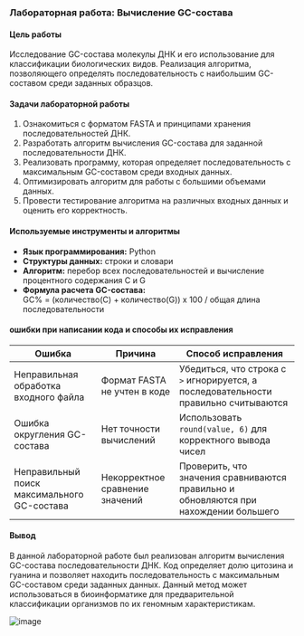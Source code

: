 ### **Лабораторная работа: Вычисление GC-состава**

#### **Цель работы**
Исследование GC-состава молекулы ДНК и его использование для классификации биологических видов. Реализация алгоритма, позволяющего определять последовательность с наибольшим GC-составом среди заданных образцов.

#### **Задачи лабораторной работы**
1. Ознакомиться с форматом FASTA и принципами хранения последовательностей ДНК.
2. Разработать алгоритм вычисления GC-состава для заданной последовательности ДНК.
3. Реализовать программу, которая определяет последовательность с максимальным GC-составом среди входных данных.
4. Оптимизировать алгоритм для работы с большими объемами данных.
5. Провести тестирование алгоритма на различных входных данных и оценить его корректность.

#### **Используемые инструменты и алгоритмы**
- **Язык программирования:** Python
- **Структуры данных:** строки и словари
- **Алгоритм:** перебор всех последовательностей и вычисление процентного содержания C и G
- **Формула расчета GC-состава:**  
  GC% = (количество(C) + количество(G)) х 100 / общая длина последовательности

#### **ошибки при написании кода и способы их исправления**
| Ошибка | Причина | Способ исправления |
|--------|--------|---------------------|
| Неправильная обработка входного файла | Формат FASTA не учтен в коде | Убедиться, что строка с `>` игнорируется, а последовательности правильно считываются |
| Ошибка округления GC-состава | Нет точности вычислений | Использовать `round(value, 6)` для корректного вывода чисел |
| Неправильный поиск максимального GC-состава | Некорректное сравнение значений | Проверить, что значения сравниваются правильно и обновляются при нахождении большего |

#### **Вывод**
В данной лабораторной работе был реализован алгоритм вычисления GC-состава последовательности ДНК. Код определяет долю цитозина и гуанина и позволяет находить последовательность с максимальным GC-составом среди заданных данных. Данный метод может использоваться в биоинформатике для предварительной классификации организмов по их геномным характеристикам.


![image](https://github.com/user-attachments/assets/c8ef6a0e-1578-49f0-bf99-b3503406bed3)


